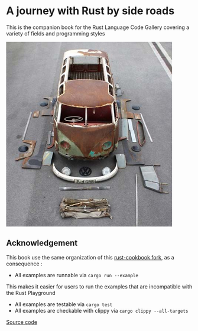 # A journey with Rust by side roads

This is the companion book for the Rust Language Code Gallery covering a variety of fields and programming styles 

![Image](VW-1960.jpg?raw=true)

## Acknowledgement

This book use the same organization of this [rust-cookbook fork](https://github.com/jamesgraves/rust-cookbook), as a consequence :
* All examples are runnable via `cargo run --example`

This makes it easier for users to run the examples that are incompatible with the Rust Playground

* All examples are testable via `cargo test`
* All examples are checkable with clippy via `cargo clippy --all-targets`

[Source code](https://github.com/newca12/gallery-rs)